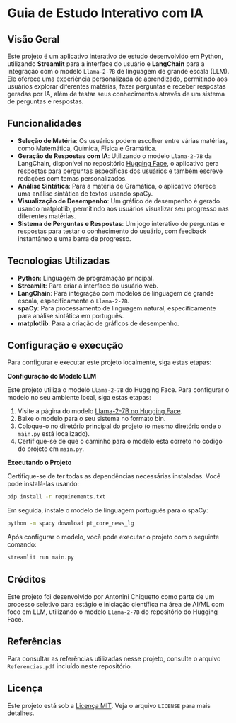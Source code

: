 # **Guia de Estudo Interativo com IA**

## **Visão Geral**

Este projeto é um aplicativo interativo de estudo desenvolvido em Python, utilizando **Streamlit** para a interface do usuário e **LangChain** para a integração com o modelo `Llama-2-7B` de linguagem de grande escala (LLM). Ele oferece uma experiência personalizada de aprendizado, permitindo aos usuários explorar diferentes matérias, fazer perguntas e receber respostas geradas por IA, além de testar seus conhecimentos através de um sistema de perguntas e respostas.

## **Funcionalidades**

-   **Seleção de Matéria**: Os usuários podem escolher entre várias matérias, como Matemática, Química, Física e Gramática.
-   **Geração de Respostas com IA**: Utilizando o modelo `Llama-2-7B` da LangChain, disponível no repositório [Hugging Face](https://huggingface.co/TheBloke/Llama-2-7B-Chat-GGML), o aplicativo gera respostas para perguntas específicas dos usuários e também escreve redações com temas personalizados.
-   **Análise Sintática**: Para a matéria de Gramática, o aplicativo oferece uma análise sintática de textos usando spaCy.
-   **Visualização de Desempenho**: Um gráfico de desempenho é gerado usando matplotlib, permitindo aos usuários visualizar seu progresso nas diferentes matérias.
-   **Sistema de Perguntas e Respostas**: Um jogo interativo de perguntas e respostas para testar o conhecimento do usuário, com feedback instantâneo e uma barra de progresso.

## **Tecnologias Utilizadas**

-   **Python**: Linguagem de programação principal.
-   **Streamlit**: Para criar a interface do usuário web.
-   **LangChain**: Para integração com modelos de linguagem de grande escala, especificamente o `Llama-2-7B`.
-   **spaCy**: Para processamento de linguagem natural, especificamente para análise sintática em português.
-   **matplotlib**: Para a criação de gráficos de desempenho.

## **Configuração e execução**
Para configurar e executar este projeto localmente, siga estas etapas:

**Configuração do Modelo LLM**

Este projeto utiliza o modelo `Llama-2-7B` do Hugging Face. Para configurar o modelo no seu ambiente local, siga estas etapas:

1. Visite a página do modelo [Llama-2-7B no Hugging Face](https://huggingface.co/TheBloke/Llama-2-7B-Chat-GGML).
2. Baixe o modelo para o seu sistema no formato bin.
3. Coloque-o no diretório principal do projeto (o mesmo diretório onde o `main.py` está localizado).
4. Certifique-se de que o caminho para o modelo está correto no código do projeto em `main.py`.

**Executando o Projeto**

Certifique-se de ter todas as dependências necessárias instaladas. Você pode instalá-las usando:
```bash
pip install -r requirements.txt
```
Em seguida, instale o modelo de linguagem português para o spaCy:
```bash
python -m spacy download pt_core_news_lg
```
Após configurar o modelo, você pode executar o projeto com o seguinte comando:

```bash
streamlit run main.py
```

## **Créditos**

Este projeto foi desenvolvido por Antonini Chiquetto como parte de um processo seletivo para estágio e iniciação científica na área de AI/ML com foco em LLM, utilizando o modelo `Llama-2-7B` do repositório do Hugging Face.



## **Referências**
Para consultar as referências utilizadas nesse projeto, consulte o arquivo `Referencias.pdf` incluído neste repositório.

## **Licença**

Este projeto está sob a [Licença MIT](https://github.com/git/git-scm.com/blob/main/MIT-LICENSE.txt). Veja o arquivo `LICENSE` para mais detalhes.
